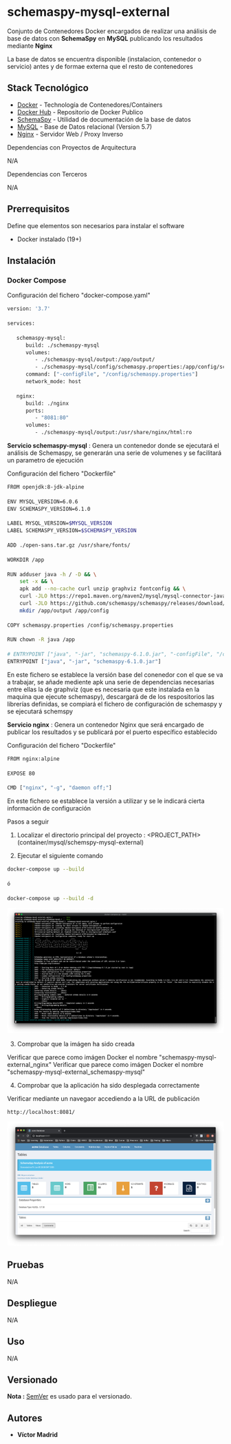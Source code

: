# schemaspy-mysql-external

Conjunto de Contenedores Docker encargados de realizar una análisis de base de datos con **SchemaSpy** en **MySQL** publicando los resultados mediante **Nginx**

La base de datos se encuentra disponible (instalacion, contenedor o servicio) antes y de formae externa que el resto de contenedores



## Stack Tecnológico

* [Docker](https://www.docker.com/) - Technología de Contenedores/Containers
* [Docker Hub](https://hub.docker.com/) - Repositorio de Docker Publico
* [SchemaSpy](http://schemaspy.org/) - Utilidad de documentación de la base de datos
* [MySQL](https://www.mysql.com/) - Base de Datos relacional (Version 5.7)
* [Nginx](https://www.nginx.com/) - Servidor Web / Proxy Inverso

Dependencias con Proyectos de Arquitectura

N/A

Dependencias con Terceros

N/A





## Prerrequisitos

Define que elementos son necesarios para instalar el software

* Docker instalado (19+)





## Instalación

### Docker Compose

Configuración del fichero "docker-compose.yaml"

```bash
version: '3.7'

services:

   schemaspy-mysql:
      build: ./schemaspy-mysql
      volumes:
         - ./schemaspy-mysql/output:/app/output/
         - ./schemaspy-mysql/config/schemaspy.properties:/app/config/schemaspy.properties
      command: ["-configFile", "/config/schemaspy.properties"]
      network_mode: host

   nginx:
      build: ./nginx
      ports:
         - "8081:80"
      volumes:
         - ./schemaspy-mysql/output:/usr/share/nginx/html:ro
```

**Servicio schemaspy-mysql** : Genera un contenedor donde se ejecutará el análisis de Schemaspy, se generarán una serie de volumenes y se facilitará un parametro de ejecución

Configuración del fichero "Dockerfile"

```bash
FROM openjdk:8-jdk-alpine

ENV MYSQL_VERSION=6.0.6
ENV SCHEMASPY_VERSION=6.1.0

LABEL MYSQL_VERSION=$MYSQL_VERSION
LABEL SCHEMASPY_VERSION=$SCHEMASPY_VERSION

ADD ./open-sans.tar.gz /usr/share/fonts/

WORKDIR /app

RUN adduser java -h / -D && \
    set -x && \
    apk add --no-cache curl unzip graphviz fontconfig && \
    curl -JLO https://repo1.maven.org/maven2/mysql/mysql-connector-java/$MYSQL_VERSION/mysql-connector-java-$MYSQL_VERSION.jar && \
    curl -JLO https://github.com/schemaspy/schemaspy/releases/download/v$SCHEMASPY_VERSION/schemaspy-$SCHEMASPY_VERSION.jar  && \
    mkdir /app/output /app/config

COPY schemaspy.properties /config/schemaspy.properties

RUN chown -R java /app

# ENTRYPOINT ["java", "-jar", "schemaspy-6.1.0.jar", "-configFile", "/config/schemaspy.properties" ,"-debug"]
ENTRYPOINT ["java", "-jar", "schemaspy-6.1.0.jar"]
```

En este fichero se establece la versión base del conenedor con el que se va a trabajar, se añade mediente apk una serie de dependencias necesarias entre ellas la de graphviz (que es necesaria que este instalada en la maquina que ejecute schemaspy), descargará de de los respositorios las librerías definidas, se compiará el fichero de configuración de schemaspy y se ejecutará schemspy


**Servicio nginx** : Genera un contenedor Nginx que será encargado de publicar los resultados y se publicará por el puerto específico establecido

Configuración del fichero "Dockerfile"

```bash
FROM nginx:alpine

EXPOSE 80

CMD ["nginx", "-g", "daemon off;"]
```

En este fichero se establece la versión a utilizar y se le indicará cierta información de configuración


Pasos a seguir


1. Localizar el directorio principal del proyecto : <PROJECT_PATH> (container/mysql/schemspy-mysql-external)

2. Ejecutar el siguiente comando

```bash
docker-compose up --build

ó

docker-compose up --build -d
```

![Trazas de Ejecución de Schemapsy](https://github.com/vjmadrid/enmilocalfunciona-schemaspy/blob/master/images/schemaspy-external-execution.png)

3. Comprobar que la imágen ha sido creada

Verificar que parece como imágen Docker el nombre "schemaspy-mysql-external_nginx"
Verificar que parece como imágen Docker el nombre "schemaspy-mysql-external_schemaspy-mysql"

4. Comprobar que la aplicación ha sido desplegada correctamente

Verificar mediante un navegaor accediendo a la URL de publicación

```bash
http://localhost:8081/
```

![Resultados de Schemapsy](https://github.com/vjmadrid/enmilocalfunciona-schemaspy/blob/master/images/schemaspy-external-result.png)




## Pruebas

N/A





## Despliegue

N/A





## Uso

N/A





## Versionado

**Nota :** [SemVer](http://semver.org/) es usado para el versionado.





## Autores

* **Víctor Madrid**
